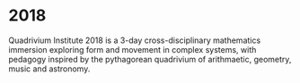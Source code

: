 # 2018

Quadrivium Institute 2018 is a 3-day cross-disciplinary mathematics immersion exploring form and movement in complex systems, with pedagogy inspired by the pythagorean quadrivium of arithmaetic, geometry, music and astronomy. 
